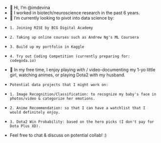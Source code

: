 - 👋 Hi, I’m @imdevina
- 👀 I worked in biotech/neuroscience research in the past 6 years.
- 🌱 I’m currently looking to pivot into data science by:
-     1. Joining RISE by BCG Digital Academy
-     2. Taking up online courses such as Andrew Ng's ML Coursera
-     3. Build up my portfolio in Kaggle
-     4. Try out Coding Competition (currently preparing for: codegoda.io)
- 💞️ In my free time, I enjoy playing with / video-documenting my 1-yo little girl, watching animes, or playing Dota2 with my husband. 
-     Potential data projects that I might work on:
-     1. Image Recognition/Classification: to recognize my baby's face in photos/video & categorize her emotions.
-     2. Anime Recommendation: so that I can have a watchlist that I would definitely enjoy.
-     3. Dota2 Win Probability: based on the hero picks (I don't pay for Dota Plus XD).
- Feel free to chat & discuss on potential collab! :)

<!---
imdevina/imdevina is a ✨ special ✨ repository because its `README.md` (this file) appears on your GitHub profile.
You can click the Preview link to take a look at your changes.
--->
